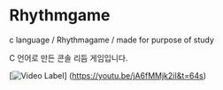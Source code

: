 # Rhythmgame
c language / Rhythmagame / made for purpose of study

C 언어로 만든 콘솔 리듬 게임입니다.

[![Video Label](http://img.youtube.com/vi/jA6fMMjk2iI&t=64s/0.jpg)]
(https://youtu.be/jA6fMMjk2iI&t=64s)
